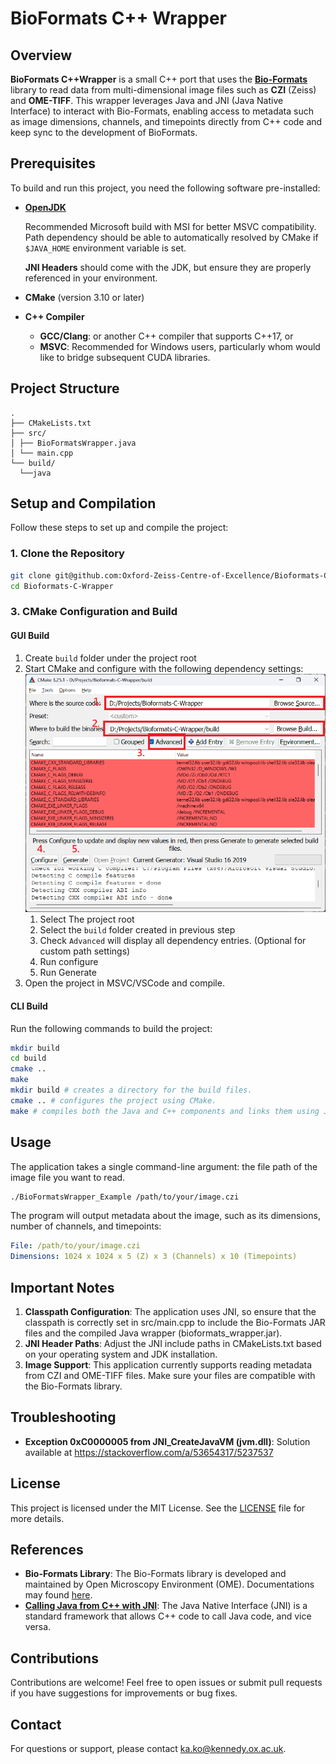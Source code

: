# BioFormats C++ Wrapper
## Overview

**BioFormats C++Wrapper** is a small C++ port that uses the [**Bio-Formats**](https://github.com/ome/bioformats) library to read data from multi-dimensional image files such as **CZI** (Zeiss) and **OME-TIFF**. This wrapper leverages Java and JNI (Java Native Interface) to interact with Bio-Formats, enabling access to metadata such as image dimensions, channels, and timepoints directly from C++ code and keep sync to the development of BioFormats.

## Prerequisites

To build and run this project, you need the following software pre-installed:

- [**OpenJDK**](https://learn.microsoft.com/en-us/java/openjdk/download)

    Recommended Microsoft build with MSI for better MSVC compatibility. Path dependency should be able to automatically resolved by CMake if `$JAVA_HOME` environment variable is set.

    **JNI Headers** should come with the JDK, but ensure they are properly referenced in your environment.
- **CMake** (version 3.10 or later)
- **C++ Compiler**
    - **GCC/Clang**: or another C++ compiler that supports C++17, or
    - **MSVC**: Recommended for Windows users, particularly whom would like to bridge subsequent CUDA libraries.

## Project Structure
```
.
├── CMakeLists.txt 
├── src/ 
│ ├── BioFormatsWrapper.java 
│ └── main.cpp 
└── build/
  └──java
```

## Setup and Compilation

Follow these steps to set up and compile the project:

### 1. Clone the Repository
```bash
git clone git@github.com:Oxford-Zeiss-Centre-of-Excellence/Bioformats-C-Wrapper.git
cd Bioformats-C-Wrapper
```

### 3. CMake Configuration and Build
#### GUI Build
1. Create `build` folder under the project root
2. Start CMake and configure with the following dependency settings:
    ![](./doc/imgs/cmake_config.png "CMake Config")
    1. Select The project root
    2. Select the `build` folder created in previous step
    3. Check `Advanced` will display all dependency entries. (Optional for custom path settings)
    4. Run configure 
    5. Run Generate
3. Open the project in MSVC/VSCode and compile.

#### CLI Build
Run the following commands to build the project:

```bash
mkdir build
cd build
cmake ..
make
mkdir build # creates a directory for the build files.
cmake .. # configures the project using CMake.
make # compiles both the Java and C++ components and links them using JNI.
```

## Usage
The application takes a single command-line argument: the file path of the image file you want to read.

```bash
./BioFormatsWrapper_Example /path/to/your/image.czi
```

The program will output metadata about the image, such as its dimensions, number of channels, and timepoints:

```yaml
File: /path/to/your/image.czi
Dimensions: 1024 x 1024 x 5 (Z) x 3 (Channels) x 10 (Timepoints)
```

## Important Notes
1. **Classpath Configuration**: The application uses JNI, so ensure that the classpath is correctly set in src/main.cpp to include the Bio-Formats JAR files and the compiled Java wrapper (bioformats_wrapper.jar).
2. **JNI Header Paths**: Adjust the JNI include paths in CMakeLists.txt based on your operating system and JDK installation.
3. **Image Support**: This application currently supports reading metadata from CZI and OME-TIFF files. Make sure your files are compatible with the Bio-Formats library.

## Troubleshooting
- **Exception 0xC0000005 from JNI_CreateJavaVM (jvm.dll)**: Solution available at https://stackoverflow.com/a/53654317/5237537
<!-- - **Error: Could not find BioFormatsWrapper class**: Ensure that the classpath is correctly set in the C++ code and the JAR file is being generated and linked correctly.
- **Error: JNI not found**: Make sure the JNI headers are correctly included. Update the CMakeLists.txt file to point to your JDK's include and include/linux or include/win32 directories as needed.
- **Java version mismatch**: Ensure that the JVM version you are using matches the JDK used to compile the Java code (e.g., both should be version 8 or later). -->

## License
This project is licensed under the MIT License. See the [LICENSE](./LICENSE) file for more details.

## References
- **Bio-Formats Library**: The Bio-Formats library is developed and maintained by Open Microscopy Environment (OME). Documentations may found [here](https://bio-formats.readthedocs.io/en/v7.3.1/developers/index.html#using-bio-formats-as-a-java-library).
- [**Calling Java from C++ with JNI**](https://www.codeproject.com/Articles/993067/Calling-Java-from-Cplusplus-with-JNI): The Java Native Interface (JNI) is a standard framework that allows C++ code to call Java code, and vice versa.

## Contributions
Contributions are welcome! Feel free to open issues or submit pull requests if you have suggestions for improvements or bug fixes.

## Contact
For questions or support, please contact [ka.ko@kennedy.ox.ac.uk](mailto:ka.ko@kennedy.ox.ac.uk).
